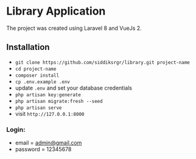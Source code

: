 # Library Application

The project was created using Laravel 8 and VueJs 2.

## Installation

-   `git clone https://github.com/siddiksrgr/library.git project-name `
-   `cd project-name`
-   `composer install`
-   `cp .env.example .env`
-   update `.env` and set your database credentials
-   `php artisan key:generate`
-   `php artisan migrate:fresh --seed`
-   `php artisan serve`
-   visit `http://127.0.0.1:8000`

### Login:

-   email = admin@gmail.com
-   password = 12345678
